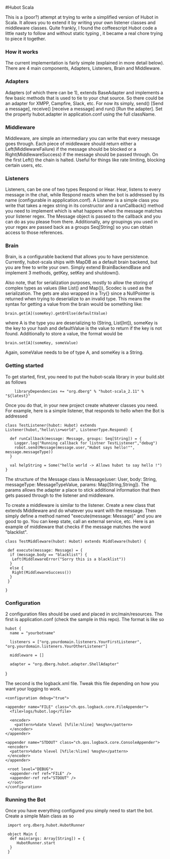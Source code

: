 #Hubot Scala

This is a (poor?) attempt at trying to write a simplified version of Hubot in Scala.  It allows you to extend it by writing your own listener classes and middleware classes.  Quite frankly, I found the coffeescript Hubot code a little nasty to follow and without static typing , it became a real chore trying to piece it together.

### How it works 

The current implementation is fairly simple (explained in more detail below).  There are 4 main components, Adapters, Listeners, Brain and Middleware.

### Adapters 
Adapters (of which there can be 1), extends BaseAdapter and implements a few basic methods that is used to tie to your chat source.  So there could be an adapter for XMPP, Campfire, Slack, etc.  For now its simply, send() [Send a message], receive() [receive a message] and run() [Run the adapter].  Set the property hubot.adapter in application.conf using the full className.

### Middleware 
Middleware, are simple an intermediary you can write that every message goes through.  Each piece of middleware should return either a Left(MiddlewareFailure) if the message should be blocked or a Right(MiddlewareSuccess) if the message should be passed through.  On the first Left() the chain is halted.  Useful for things like rate limiting, blocking certain users, etc.

### Listeners
Listeners, can be one of two types Respond or Hear.  Hear, listens to every message in the chat, while Respond reacts when the bot is addressed by its name (configurable in appplication.conf).  A Listener is a simple class you write that takes a regex string in its constructor and a runCallback() method you need to implement which is what happens when the message matches your listener regex.  The Message object is passed to the callback and you can do as you please from there.  Additionally, any groupings you used in your regex are passed back as a groups Seq[String] so you can obtain access to those references.

### Brain
Brain, is a configurable backend that allows you to have persistence.  Currently, hubot-scala ships with MapDB as a default brain backend, but you are free to write your own.  Simply extend BrainBackendBase and implement 3 methods, getKey, setKey and shutdown().  

Also note, that for serialization purposes, mostly to allow the storing of complex types as values (like List() and Map()), Scodec is used as the serialization.  The gets are also wrapped in a Try{} since a NullPointer is returned when trying to deserialize to an invalid type.  This means the syntax for getting a value from the brain would be something like:

	brain.get[A](someKey).getOrElse(defaultValue)
	
where A is the type you are deserializing to (String, List[Int]), someKey is the key to your hash and defaultValue is the value to return if the key is not found.  Additionally to store a value, the format would be 

	brain.set[A](someKey, someValue)

Again, someValue needs to be of type A, and someKey is a String.

### Getting started 

To get started, first, you need to put the hubot-scala library in your build.sbt as follows

        libraryDependencies += "org.dberg" % "hubot-scala_2.11" % "${latest}"
        
        
Once you do that, in your new project create whatever classes you need.  For example, here is a simple listener, that responds to hello when the Bot is addressed

    class TestListener(hubot: Hubot) extends Listener(hubot,"hello\\s+world", ListenerType.Respond) {

      def runCallback(message: Message, groups: Seq[String]) = {
        Logger.log("Running callback for listner TestListener","debug")
        robot.send(Message(message.user,"Hubot says hello!"", message.messageType))
      }

      val helpString = Some("hello world -> Allows hubot to say hello !")
    }

The structure of the Message class is Message(user: User, body: String, messageType: MessageTypeValue, params: Map[String,String]).  The params allows the adapter a place to stick additional information that then gets passed through to the listener and middleware.

To create a middleware is similar to the listener.  Create a new class that extends Middleware and do whatever you want with the message.  Then simply define a method named "execute(message: Message)" and you are good to go.  You can keep state, call an external service, etc.  Here is an example of middleware that checks if the message matches the word "blacklist".

    class TestMiddleware(hubot: Hubot) extends Middleware(hubot) {

     def execute(message: Message) = {
      if (message.body == "blacklist") {
       Left(MiddlewareError("Sorry this is a blacklist"))
      }
      else {
       Right(MiddlewareSuccess())
      }
     }
     
    }
    
### Configuration

2 configuration files should be used and placed in src/main/resources.  The first is application.conf (check the sample in this repo). The format is like so 

    hubot {
      name = "yourbotname"

      listeners = ["org.yourdomain.listeners.YourFirstListener",   "org.yourdomain.listeners.YourOtherListener"]

      middleware = []

      adapter = "org.dberg.hubot.adapter.ShellAdapter"
}    

The second is the logback.xml file.  Tweak this file depending on how you want your logging to work.

    <configuration debug="true">

    <appender name="FILE" class="ch.qos.logback.core.FileAppender">
      <file>logs/hubot.log</file>

      <encoder>
        <pattern>%date %level [%file:%line] %msg%n</pattern>
      </encoder>
    </appender>

    <appender name="STDOUT" class="ch.qos.logback.core.ConsoleAppender">
     <encoder>
      <pattern>%date %level [%file:%line] %msg%n</pattern>
     </encoder>
    </appender>

     <root level="DEBUG">
      <appender-ref ref="FILE" />
      <appender-ref ref="STDOUT" />
     </root>
    </configuration>


### Running the Bot 

 Once you have everything configured you simply need to start the bot.  Create a simple Main class as so 
 
     import org.dberg.hubot.HubotRunner
 
     object Main {
      def main(args: Array[String]) = {
         HubotRunner.start
      }
     }

